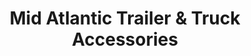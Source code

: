 ---
title: "Mid Atlantic Trailer & Truck Accessories"
url: /mechanicsville/mid-atlantic-trailer-und-truck-accessories/
shop: Autoteile
---